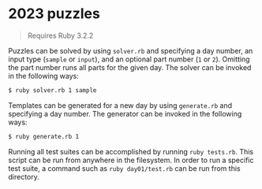 # 2023 puzzles

> Requires Ruby 3.2.2

Puzzles can be solved by using `solver.rb` and specifying a day number, an input type (`sample` or `input`), and an optional part number (`1` or `2`).
Omitting the part number runs all parts for the given day.
The solver can be invoked in the following ways:

```sh
$ ruby solver.rb 1 sample
```

Templates can be generated for a new day by using `generate.rb` and specifying a day number.
The generator can be invoked in the following ways:

```sh
$ ruby generate.rb 1
```

Running all test suites can be accomplished by running `ruby tests.rb`.
This script can be run from anywhere in the filesystem.
In order to run a specific test suite, a command such as `ruby day01/test.rb` can be run from this directory.
